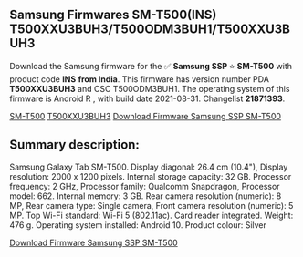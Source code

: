 <h2>Samsung Firmwares SM-T500(INS) T500XXU3BUH3/T500ODM3BUH1/T500XXU3BUH3</h2>
Download the Samsung firmware for the ✅ <strong>Samsung SSP </strong> ⭐ <strong>SM-T500</strong> with product code <strong>INS</strong> <strong> from India</strong>. This firmware has version number PDA <strong>T500XXU3BUH3</strong> and CSC T500ODM3BUH1. The operating system of this firmware is Android R , with build date 2021-08-31. Changelist <strong>21871393</strong>.


[SM-T500](https://samfirm.shop/samsung/model/SM-T500)
[T500XXU3BUH3](https://samfirm.shop/samsung/pda/T500XXU3BUH3)
[Download Firmware Samsung SSP SM-T500](https://samfirm.shop/samsung/firmware/452369)
<h2>Summary description:</h2>
<p>Samsung Galaxy Tab SM-T500. Display diagonal: 26.4 cm (10.4"), Display resolution: 2000 x 1200 pixels. Internal storage capacity: 32 GB. Processor frequency: 2 GHz, Processor family: Qualcomm Snapdragon, Processor model: 662. Internal memory: 3 GB. Rear camera resolution (numeric): 8 MP, Rear camera type: Single camera, Front camera resolution (numeric): 5 MP. Top Wi-Fi standard: Wi-Fi 5 (802.11ac). Card reader integrated. Weight: 476 g. Operating system installed: Android 10. Product colour: Silver</p>


[Download Firmware Samsung SSP SM-T500](https://samfirm.shop/samsung/firmware/452369)
